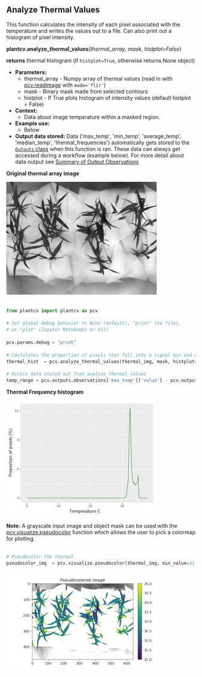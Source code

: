 ## Analyze Thermal Values 

This function calculates the intensity of each pixel associated with the temperature and writes 
the values out to a file. Can also print out a histogram of pixel intensity.

**plantcv.analyze_thermal_values**(*thermal_array, mask, histplot=False*)

**returns** thermal histogram (if `histplot=True`, otherwise returns None object)

- **Parameters:**
    - thermal_array - Numpy array of thermal values (read in with [pcv.readimage](read_image.md) with `mode='flir'`)
    - mask          - Binary mask made from selected contours
    - histplot      - If True plots histogram of intensity values (default histplot = False)
- **Context:**
    - Data about image temperature within a masked region. 
- **Example use:**
    - Below
- **Output data stored:** Data ('max_temp', 'min_temp', 'average_temp', 'median_temp', 'thermal_frequencies') automatically gets stored to the 
    [`Outputs` class](outputs.md) when this function is ran. 
    These data can always get accessed during a workflow (example below). For more detail about data output see [Summary of Output Observations](output_measurements.md#summary-of-output-observations)

**Original thermal array image**

![Screenshot](img/documentation_images/analyze_thermal_values/scaled_thermal_img.jpg)

```python

from plantcv import plantcv as pcv

# Set global debug behavior to None (default), "print" (to file), 
# or "plot" (Jupyter Notebooks or X11)

pcv.params.debug = "print"

# Caclulates the proportion of pixels that fall into a signal bin and writes the values to a file. Also provides a histogram of this data
thermal_hist  = pcv.analyze_thermal_values(thermal_img, mask, histplot=True)

# Access data stored out from analyze_thermal_values
temp_range = pcv.outputs.observations['max_temp']['value'] - pcv.outputs.observations['min_temp']['value']

```


**Thermal Frequency histogram**

![Screenshot](img/documentation_images/analyze_thermal_values/thermal_hist.jpg)

**Note:** A grayscale input image and object mask can be used with the [pcv.visualize.pseudocolor](visualize_pseudocolor.md) function
which allows the user to pick a colormap for plotting.

```python

# Pseudocolor the thermal 
pseudocolor_img  = pcv.visualize.pseudocolor(thermal_img, min_value=31, max_value=35, mask=mask)

```

![Screenshot](img/documentation_images/analyze_thermal_values/thermal_pseudocolored.jpg)
